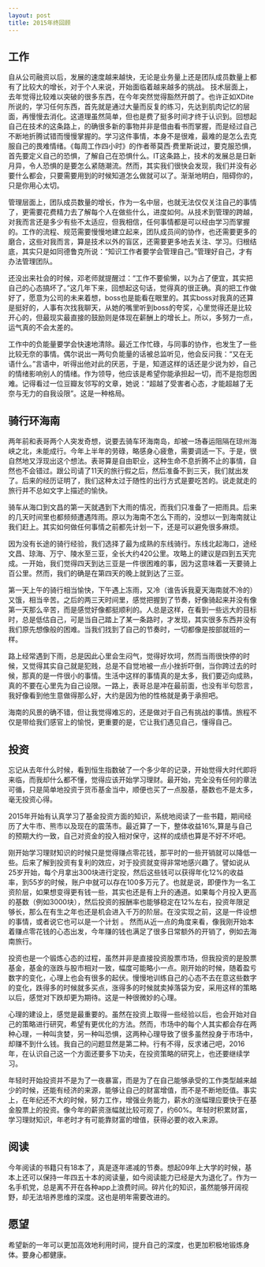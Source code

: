 ```yaml
---
layout: post
title: 2015年终回顾
---
```


##  工作
  自从公司融资以后，发展的速度越来越快，无论是业务量上还是团队成员数量上都有了比较大的增长，对于个人来说，开始面临着越来越多的挑战。
  技术层面上，去年觉得比较难以突破的很多东西，在今年突然觉得豁然开朗了。也许正如XDite所说的，学习任何东西，首先就是通过大量而反复的练习，先达到肌肉记忆的层面，再慢慢去消化。这道理虽然简单，但也是费了挺多时间才终于认识到。回想起自己在技术的这条路上，的确很多新的事物并非是借由看书而掌握，而是经过自己不断地折腾试错而慢慢掌握的。学习这件事情，本身不是很难，最难的是怎么去克服自己的畏难情绪。《每周工作四小时》的作者蒂莫西·费里斯说过，要克服恐惧，首先要定义自己的恐惧，了解自己在恐惧什么。IT这条路上，技术的发展总是日新月异，令人恐惧的是要怎么紧随潮流。然而，其实我们很快会发现，我们并没有必要什么都会，只要需要用到的时候知道怎么做就可以了。渐渐地明白，阻碍你的，只是你用心太切。 
  
  管理层面上，团队成员数量的增长，作为一名中层，也就无法仅仅关注自己的事情了，更需要花费精力去了解每个人在做些什么，进度如何。从技术到管理的跨越，对我而言还是多少有些不太适应，但我相信，任何事情都是可以经由学习而掌握的。工作的流程、规范需要慢慢地建立起来，团队成员间的协作，也还需要更多的磨合，这些对我而言，算是技术以外的盲区，还需要更多地去关注、学习。归根结底，其实只是如同德鲁克所说：“知识工作者要学会管理自己。”管理好自己，才有办法管理团队。
  
  还没出来社会的时候，邓老师就提醒过：“工作不要偷懒，以为占了便宜，其实把自己的心态搞坏了。”这几年下来，回想起这句话，觉得真的很正确。真的把工作做好了，愿意为公司的未来着想，boss也是能看在眼里的。其实boss对我真的还算是挺好的，人事有次找我聊天，从她的嘴里听到boss的夸奖，心里觉得还是比较开心的，但最现实最直接的鼓励则是体现在薪酬上的增长上。所以，多努力一点，运气真的不会太差的。
  
  工作中的负能量要学会快速地清除。最近工作忙碌，与同事的协作，也发生了一些比较无奈的事情。偶尔说出一两句负能量的话被总监听见，他会反问我：“又在无语什么。”言语中，听得出他对此的厌恶，于是，知道这样的话还是少说为妙，自己的情绪影响别人的情绪。作为领导，他应该是希望你能承担起一切，而不是抱怨困难。记得看过一位豆瓣友邻写的文章，她说：“超越了受害者心态，才能超越了无奈与无力的自我设限”。这是一种格局。

##  骑行环海南
  两年前和表哥两个人突发奇想，说要去骑车环海南岛，却被一场春运阻隔在琼州海峡之北，未能成行。今年上半年的劳碌，略感身心疲惫，需要调适一下。于是，很自然地又浮现出这个想法。表哥算是自由职业，这种生命不息折腾不止的事情，自然也不会错过。跟公司请了11天的旅行假之后，然后准备不到三天，我们就出发了。后来的经历证明了，我们这种太过于随性的出行方式是要吃苦的。说走就走的旅行并不总如文字上描述的愉快。
  
  骑车从海口到文昌的第一天就遇到下大雨的情况，而我们只准备了一把雨具。后来的几天时间里也都频频遭遇阵雨。原以为海南不怎么下雨的，没想以一到海南就让我们赶上。其实如何做任何事情之前都先计划一下，还是可以避免很多麻烦。
  
  因为没有长途的骑行经验，我们选择了最为成熟的东线骑行。东线北起海口，途经文昌、琼海、万宁、陵水至三亚，全长大约420公里。攻略上的建议是四到五天完成。一开始，我们觉得四天到达三亚是一件很困难的事，因为这意味着一天要骑上百公里。然而，我们的确是在第四天的晚上就到达了三亚。
  
  第一天上午的骑行相当愉快，下午遇上冻雨，又冷（谁告诉我夏天海南就不冷的）又饿，相当辛苦。之后的两三天时间里，感觉把握到了节奏，好像骑起来并没有像第一天那么辛苦，而是感觉好像都挺顺利的。人总是这样，在看到一些远大的目标时，总是低估自己，可是当自己踏上了某一条路时，才发现，其实很多东西并没有我们原先想像般的困难。当我们找到了自己的节奏时，一切都像是按部就班的一样。
  
  路上经常遇到下雨，总是因此心里会生闷气，觉得好坎坷，然而当雨很快停的时候，又觉得其实自己就是犯贱，总是不自觉地被一点小挫折吓倒，当你跨过去的时候，那真的是一件很小的事情。生活中这样的事情真的是太多，我们要迈向成熟，真的不要在心里先为自己设限。一路上，表哥总是冲在最前面，也没有半句怨言，我好像看到他生意做得那么好，大约是因为他的性格就是勇于承担吧。
  
  海南的风景的确不错，但让我觉得难忘的，还是做对于自己有挑战的事情。旅程不仅是带给我们感官上的愉悦，更重要的是，它让我们遇见自己，懂得自己。
  
##  投资
  忘记从去年什么时候，看到恒生指数破了一个多少年的记录，开始觉得大时代即将来临，而我却什么都不懂，觉得应该开始学习理财。最开始，完全没有任何的章法可循，只是简单地投资于货币基金当中，顺便也买了一点股基，基数也不是太多，毫无投资心得。
  
  2015年开始有认真学习了基金投资方面的知识，系统地阅读了一些书籍，期间经历了大牛市、熊市以及现在的震荡市。最近算了一下，整体收益16%,算是与自己的预期大约一致，自己对资金的投入相对保守，这样的成绩也算是不好不坏吧。
  
  刚开始学习理财知识的时候只是觉得赚点零花钱，那平时的一些开销就可以降低一些。后来了解到投资有复利的效应，对于投资就变得非常地感兴趣了。譬如说从25岁开始，每个月拿出300块进行定投，然后这些钱可以获得年化12%的收益率，到55岁的时候，账户中就可以存在100多万元了。也就是说，即便作为一名工资阶层，如果想变得更有钱一些，其实也还是有上升的通道。如果每个月投入更高的基数（例如3000块），然后投资的报酬率也能够稳定在12%左右，投资年限足够长，那么在有生之年也还是机会进入千万的阶层。在没实现之前，这是一件设想的事情，或者说它也可以是一个计划
  。
  然而从近一点的角度来看，像我刚开始本着赚点零花钱的心态出发，今年赚的钱也满足了很多日常额外的开销了，例如去海南旅行。
  
  投资也是一个锻炼心态的过程，虽然并非是直接投资股票市场，但我投资的是股票基金，基金的涨跌与股市相对一致，幅度可能略小一点。刚开始的时候，随着盈亏数字的变化，心理上也会有很多的起伏。慢慢地训练自己的心态不去在意这些数字的变化，跌得多的时候就多买点，涨得多的时候就卖掉落袋为安，采用这样的策略以后，感觉对下跌却更为期待。这是一种很微妙的心理。
  
  心理的建设上，感觉是最重要的。虽然在投资上取得一些经验以后，也会开始对自己的策略进行研究，希望有更优化的方法。然而，市场中的每个人其实都会存在两种心理，一种叫贪婪，另一种叫恐惧，这两种心理导致了很多虽然投身于市场中，却赚不到什么钱。我自己的问题显然是第二种。行有不得，反求诸己吧，2016年，在认识自己这一个方面还要多下功夫，在投资策略的研究上，也还要继续学习。
  
  年轻时开始投资并不是为了一夜暴富，而是为了在自己能够承受的工作类型越来越少的时候，还能有经济的来源，能够让自己的财富增值，而不是不断地贬值。事实上，在年纪还不大的时候，努力工作，增强业务能力，薪水的涨幅理应要快于在基金股票上的投资。像今年的薪资涨幅就比较可观了，约60%。年轻时积累财富，学习理财知识，年老时才有可能靠财富的增值，获得必要的收入来源。

## 阅读
  今年阅读的书籍只有18本了，真是逐年递减的节奏。想起09年上大学的时候，基本上还可以保持一年四五十本的阅读量，如今阅读能力已经是大为退化了。作为一名手机党，总是离不开在各种app上浪费时间。碎片化的知识，虽然能够开阔视野，却无法培养思维的深度。这也是明年需要改进的。
  
## 愿望
  希望新的一年可以更加高效地利用时间，提升自己的深度，也更加积极地锻炼身体。要身心都健康。
